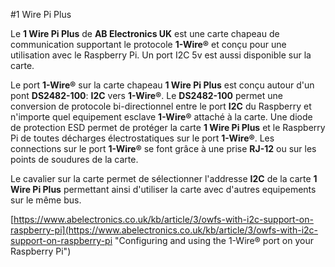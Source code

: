 <!--
---
name: 1 Wire Pi Plus
class: board
type: com.
formfactor: HAT
manufacturer: AB Electronics
description: 1-Wire vers interface I2C
url: https://www.abelectronics.co.uk/p/60/1-Wire-Pi-Plus
github: https://github.com/abelectronicsuk
buy: https://www.abelectronics.co.uk/p/60/1-Wire-Pi-Plus
image: 'ab-1-wire-pi-plus.png'
pincount: 40
eeprom: no
power:
  '1':
  '2':
ground:
  '6':
  '9':
  '14':
  '20':
  '25':
  '30':
  '34':
  '39':
pin:
  '3':
    mode: i2c
  '5':
    mode: i2c
i2c:
  '0x18':
    name: DS2482
    device: DS2482-100
-->
#1 Wire Pi Plus

Le **1 Wire Pi Plus** de **AB Electronics UK** est une carte chapeau de communication supportant le protocole **1-Wire®** et conçu pour une utilisation avec le Raspberry Pi. Un port I2C 5v est aussi disponible sur la carte.

Le port **1-Wire®** sur la carte chapeau **1 Wire Pi Plus** est conçu autour d'un pont **DS2482-100**: **I2C** vers **1-Wire®**. Le **DS2482-100** permet une conversion de protocole bi-directionnel entre le port **I2C** du Raspberry et n'importe quel equipement esclave **1-Wire®** attaché à la carte. Une diode de protection ESD permet de protéger la carte **1 Wire Pi Plus** et le Raspberry Pi de toutes décharges électrostatiques sur le port **1-Wire®**. Les connections sur le port **1-Wire®** se font grâce à une prise **RJ-12** ou sur les points de soudures de la carte.

Le cavalier sur la carte permet de sélectionner l'addresse **I2C** de la carte **1 Wire Pi Plus** permettant ainsi d'utiliser la carte avec d'autres equipements sur le même bus.

[https://www.abelectronics.co.uk/kb/article/3/owfs-with-i2c-support-on-raspberry-pi](https://www.abelectronics.co.uk/kb/article/3/owfs-with-i2c-support-on-raspberry-pi "Configuring and using the 1-Wire® port on your Raspberry Pi")
